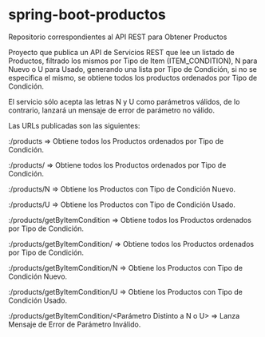 # spring-boot-productos
Repositorio correspondientes al API REST para Obtener Productos

Proyecto que publica un API de Servicios REST que lee un listado de Productos, filtrado los mismos por Tipo de Item (ITEM_CONDITION),
N para Nuevo o U para Usado, generando una lista por Tipo de Condición, si no se especifica el mismo, se obtiene todos los productos 
ordenados por Tipo de Condición.

El servicio sólo acepta las letras N y U como parámetros válidos, de lo contrario, lanzará un mensaje de error de parámetro no válido.

Las URLs publicadas son las siguientes:

<Servidor>:<Puerto>/products => Obtiene todos los Productos ordenados por Tipo de Condición.

<Servidor>:<Puerto>/products/ => Obtiene todos los Productos ordenados por Tipo de Condición.

<Servidor>:<Puerto>/products/N => Obtiene los Productos con Tipo de Condición Nuevo.

<Servidor>:<Puerto>/products/U => Obtiene los Productos con Tipo de Condición Usado.

<Servidor>:<Puerto>/products/getByItemCondition => Obtiene todos los Productos ordenados por Tipo de Condición.

<Servidor>:<Puerto>/products/getByItemCondition/ => Obtiene todos los Productos ordenados por Tipo de Condición.

<Servidor>:<Puerto>/products/getByItemCondition/N => Obtiene los Productos con Tipo de Condición Nuevo.

<Servidor>:<Puerto>/products/getByItemCondition/U => Obtiene los Productos con Tipo de Condición Usado.

<Servidor>:<Puerto>/products/getByItemCondition/<Parámetro Distinto a N o U> => Lanza Mensaje de Error de Parámetro Inválido.
